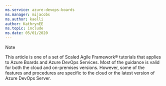 ```yaml
---
ms.service: azure-devops-boards
ms.manager: mijacobs
ms.author: kaelli
author: KathrynEE
ms.topic: include
ms.date: 05/01/2020
---
```


> [!NOTE]   
> This article is one of a set of Scaled Agile Framework® tutorials that applies to Azure Boards and Azure DevOps Services. Most of the guidance is valid for both the cloud and on-premises versions. However, some of the features and procedures are specific to the cloud or the latest version of Azure DevOps Server.